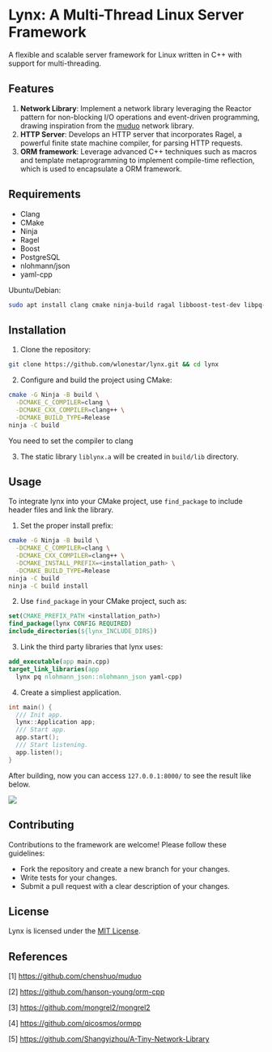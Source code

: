 # Lynx: A Multi-Thread Linux Server Framework

A flexible and scalable server framework for Linux written in C++ with support for multi-threading.

## Features

1. **Network Library**: Implement a network library leveraging the Reactor pattern for non-blocking I/O operations and event-driven programming, drawing inspiration from the [muduo](https://github.com/chenshuo/muduo) network library.
2. **HTTP Server**: Develops an HTTP server that incorporates Ragel, a powerful finite state machine compiler, for parsing HTTP requests.
3. **ORM framework**: Leverage advanced C++ techniques such as macros and template metaprogramming to implement compile-time reflection, which is used to encapsulate a ORM framework.

## Requirements

- Clang
- CMake
- Ninja
- Ragel
- Boost
- PostgreSQL
- nlohmann/json
- yaml-cpp

Ubuntu/Debian:

```bash
sudo apt install clang cmake ninja-build ragal libboost-test-dev libpq-dev nlohmann-json3-dev libyaml-cpp-dev
```

## Installation

1. Clone the repository:

```bash
git clone https://github.com/wlonestar/lynx.git && cd lynx
```

2. Configure and build the project using CMake:

```bash
cmake -G Ninja -B build \
  -DCMAKE_C_COMPILER=clang \
  -DCMAKE_CXX_COMPILER=clang++ \
  -DCMAKE_BUILD_TYPE=Release
ninja -C build
```

You need to set the compiler to clang

3. The static library `liblynx.a` will be created in `build/lib` directory.

## Usage

To integrate lynx into your CMake project, use `find_package` to include header files and link the library.

1. Set the proper install prefix:

```bash
cmake -G Ninja -B build \
  -DCMAKE_C_COMPILER=clang \
  -DCMAKE_CXX_COMPILER=clang++ \
  -DCMAKE_INSTALL_PREFIX=<installation_path> \
  -DCMAKE_BUILD_TYPE=Release
ninja -C build
ninja -C build install
```

2. Use `find_package` in your CMake project, such as:

```cmake
set(CMAKE_PREFIX_PATH <installation_path>)
find_package(lynx CONFIG REQUIRED)
include_directories(${lynx_INCLUDE_DIRS})
```

3. Link the third party libraries that lynx uses:

```cmake
add_executable(app main.cpp)
target_link_libraries(app
  lynx pq nlohmann_json::nlohmann_json yaml-cpp)
```

4. Create a simpliest application.

```cpp
int main() {
  /// Init app.
  lynx::Application app;
  /// Start app.
  app.start();
  /// Start listening.
  app.listen();
}
```

After building, now you can access `127.0.0.1:8000/` to see the result like below.

![](https://image-1305118058.cos.ap-nanjing.myqcloud.com/image/Snipaste_2024-08-10_21-30-57.jpg)

## Contributing

Contributions to the framework are welcome! Please follow these guidelines:

- Fork the repository and create a new branch for your changes.
- Write tests for your changes.
- Submit a pull request with a clear description of your changes.

## License

Lynx is licensed under the [MIT License](https://github.com/wlonestar/lynx/blob/master/LICENSE).

## References

[1] https://github.com/chenshuo/muduo

[2] https://github.com/hanson-young/orm-cpp

[3] https://github.com/mongrel2/mongrel2

[4] https://github.com/qicosmos/ormpp

[5] https://github.com/Shangyizhou/A-Tiny-Network-Library
